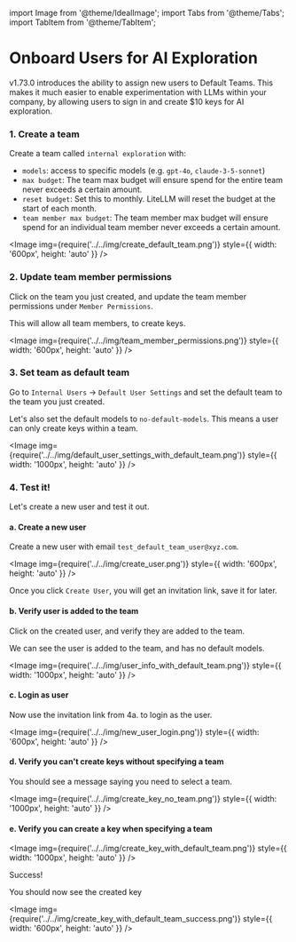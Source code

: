 import Image from '@theme/IdealImage';
import Tabs from '@theme/Tabs';
import TabItem from '@theme/TabItem';

# Onboard Users for AI Exploration

v1.73.0 introduces the ability to assign new users to Default Teams. This makes it much easier to enable experimentation with LLMs within your company, by allowing users to sign in and create $10 keys for AI exploration. 


### 1. Create a team

Create a team called `internal exploration` with:
- `models`:  access to specific models (e.g. `gpt-4o`, `claude-3-5-sonnet`)
- `max budget`: The team max budget will ensure spend for the entire team never exceeds a certain amount. 
- `reset budget`: Set this to monthly. LiteLLM will reset the budget at the start of each month. 
- `team member max budget`: The team member max budget will ensure spend for an individual team member never exceeds a certain amount. 

<Image img={require('../../img/create_default_team.png')}  style={{ width: '600px', height: 'auto' }} />

### 2. Update team member permissions

Click on the team you just created, and update the team member permissions under `Member Permissions`.

This will allow all team members, to create keys. 

<Image img={require('../../img/team_member_permissions.png')}  style={{ width: '600px', height: 'auto' }} />


### 3. Set team as default team

Go to `Internal Users` -> `Default User Settings` and set the default team to the team you just created. 

Let's also set the default models to `no-default-models`. This means a user can only create keys within a team.

<Image img={require('../../img/default_user_settings_with_default_team.png')}  style={{ width: '1000px', height: 'auto' }} />

### 4. Test it! 

Let's create a new user and test it out. 

#### a. Create a new user

Create a new user with email `test_default_team_user@xyz.com`.

<Image img={require('../../img/create_user.png')}  style={{ width: '600px', height: 'auto' }} />

Once you click `Create User`, you will get an invitation link, save it for later. 

#### b. Verify user is added to the team

Click on the created user, and verify they are added to the team. 

We can see the user is added to the team, and has no default models. 

<Image img={require('../../img/user_info_with_default_team.png')}  style={{ width: '1000px', height: 'auto' }} />

#### c. Login as user 

Now use the invitation link from 4a. to login as the user. 

<Image img={require('../../img/new_user_login.png')}  style={{ width: '600px', height: 'auto' }} />

#### d. Verify you can't create keys without specifying a team

You should see a message saying you need to select a team. 

<Image img={require('../../img/create_key_no_team.png')}  style={{ width: '1000px', height: 'auto' }} />

#### e. Verify you can create a key when specifying a team

<Image img={require('../../img/create_key_with_default_team.png')}  style={{ width: '1000px', height: 'auto' }} />

Success! 

You should now see the created key

<Image img={require('../../img/create_key_with_default_team_success.png')}  style={{ width: '600px', height: 'auto' }} />